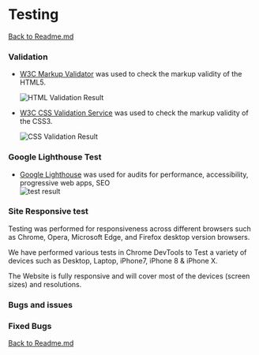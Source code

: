 # Testing
[Back to Readme.md](../README.md)

### **Validation**
- [W3C Markup Validator](https://validator.w3.org/) was used to check the markup validity of the HTML5.

     ![HTML Validation Result](validation/html-validator-report.png)


- [W3C CSS Validation Service](https://jigsaw.w3.org/css-validator/) 
    was used to check the markup validity of the CSS3.

    ![CSS Validation Result](validation/css-validator-report.png)

### **Google Lighthouse Test**
- [Google Lighthouse](https://developers.google.com/web/tools/lighthouse) was used for audits for performance, accessibility, progressive web apps, SEO\
  ![test result](testing/landing.jpg)

### **Site Responsive test**
 
Testing was performed for responsiveness across different browsers such as  Chrome, Opera, Microsoft Edge, and Firefox desktop version browsers.

We have performed various tests in Chrome DevTools to Test a variety of devices such as Desktop, Laptop, iPhone7, iPhone 8 & iPhone X.

The Website is fully responsive and will cover most of the devices (screen sizes) and resolutions.

### **Bugs and issues**

### **Fixed Bugs**


[Back to Readme.md](../README.md)